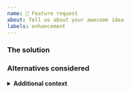```yaml
---
name: 🤩 Feature request
about: Tell us about your awesome idea
labels: enhancement
---
```


<!--
Include a clear and concise description of what the problem is. If applicable,
add screenshots to help explain the problem.

If you've encountered a bug, please report it as a bug instead of a feature
request.
-->

### The solution

<!--
Include a clear and concise description of what you want to happen. If
applicable, add screenshots to help explain your solution.
-->

### Alternatives considered

<!--
Include a clear and concise description of any alternative solutions or features
you've encountered and/or considered or N/A if there are none.
-->

<details><summary><strong>Additional context</strong></summary>

<!--
Include any other context or screenshots here.
-->

</details>
